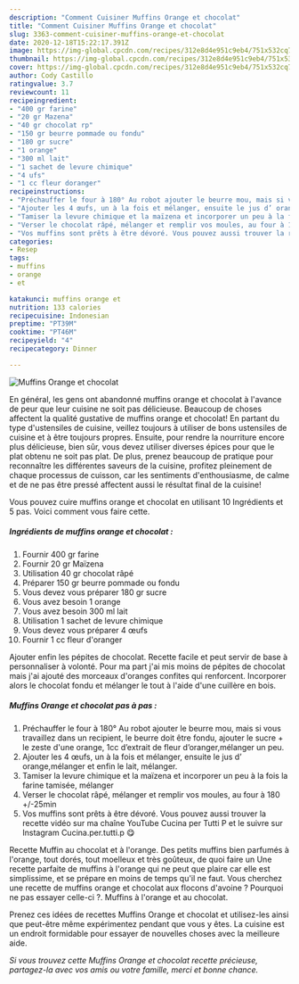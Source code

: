 ```yaml
---
description: "Comment Cuisiner Muffins Orange et chocolat"
title: "Comment Cuisiner Muffins Orange et chocolat"
slug: 3363-comment-cuisiner-muffins-orange-et-chocolat
date: 2020-12-18T15:22:17.391Z
image: https://img-global.cpcdn.com/recipes/312e8d4e951c9eb4/751x532cq70/muffins-orange-et-chocolat-photo-principale-de-la-recette.jpg
thumbnail: https://img-global.cpcdn.com/recipes/312e8d4e951c9eb4/751x532cq70/muffins-orange-et-chocolat-photo-principale-de-la-recette.jpg
cover: https://img-global.cpcdn.com/recipes/312e8d4e951c9eb4/751x532cq70/muffins-orange-et-chocolat-photo-principale-de-la-recette.jpg
author: Cody Castillo
ratingvalue: 3.7
reviewcount: 11
recipeingredient:
- "400 gr farine"
- "20 gr Mazena"
- "40 gr chocolat rp"
- "150 gr beurre pommade ou fondu"
- "180 gr sucre"
- "1 orange"
- "300 ml lait"
- "1 sachet de levure chimique"
- "4 ufs"
- "1 cc fleur doranger"
recipeinstructions:
- "Préchauffer le four à 180° Au robot ajouter le beurre mou, mais si vous travaillez dans un recipient, le beurre doit être fondu, ajouter le sucre + le zeste d&#39;une orange, 1cc d’extrait de fleur d’oranger,mélanger un peu."
- "Ajouter les 4 œufs, un à la fois et mélanger, ensuite le jus d’ orange,mélanger et enfin le lait, mélanger."
- "Tamiser la levure chimique et la maïzena et incorporer un peu à la fois la farine tamisée, mélanger"
- "Verser le chocolat râpé, mélanger et remplir vos moules, au four à 180 +/-25min"
- "Vos muffins sont prêts à être dévoré. Vous pouvez aussi trouver la recette vidéo sur ma chaîne YouTube Cucina per Tutti P et le suivre sur Instagram Cucina.per.tutti.p 😋"
categories:
- Resep
tags:
- muffins
- orange
- et

katakunci: muffins orange et 
nutrition: 133 calories
recipecuisine: Indonesian
preptime: "PT39M"
cooktime: "PT46M"
recipeyield: "4"
recipecategory: Dinner

---
```



![Muffins Orange et chocolat](https://img-global.cpcdn.com/recipes/312e8d4e951c9eb4/751x532cq70/muffins-orange-et-chocolat-photo-principale-de-la-recette.jpg)

En général, les gens ont abandonné muffins orange et chocolat à l'avance de peur que leur cuisine ne soit pas délicieuse. Beaucoup de choses affectent la qualité gustative de muffins orange et chocolat! En partant du type d'ustensiles de cuisine, veillez toujours à utiliser de bons ustensiles de cuisine et à être toujours propres. Ensuite, pour rendre la nourriture encore plus délicieuse, bien sûr, vous devez utiliser diverses épices pour que le plat obtenu ne soit pas plat. De plus, prenez beaucoup de pratique pour reconnaître les différentes saveurs de la cuisine, profitez pleinement de chaque processus de cuisson, car les sentiments d'enthousiasme, de calme et de ne pas être pressé affectent aussi le résultat final de la cuisine!

<!--inarticleads1-->

Vous pouvez cuire muffins orange et chocolat en utilisant 10 Ingrédients et 5 pas. Voici comment vous faire cette.

##### Ingrédients de muffins orange et chocolat :

1. Fournir 400 gr farine
1. Fournir 20 gr Maïzena
1. Utilisation 40 gr chocolat râpé
1. Préparer 150 gr beurre pommade ou fondu
1. Vous devez vous préparer 180 gr sucre
1. Vous avez besoin 1 orange
1. Vous avez besoin 300 ml lait
1. Utilisation 1 sachet de levure chimique
1. Vous devez vous préparer 4 œufs
1. Fournir 1 cc fleur d&#39;oranger


Ajouter enfin les pépites de chocolat. Recette facile et peut servir de base à personnaliser à volonté. Pour ma part j&#39;ai mis moins de pépites de chocolat mais j&#39;ai ajouté des morceaux d&#39;oranges confites qui renforcent. Incorporer alors le chocolat fondu et mélanger le tout à l&#39;aide d&#39;une cuillère en bois. 

<!--inarticleads2-->

##### Muffins Orange et chocolat pas à pas :

1. Préchauffer le four à 180° Au robot ajouter le beurre mou, mais si vous travaillez dans un recipient, le beurre doit être fondu, ajouter le sucre + le zeste d&#39;une orange, 1cc d’extrait de fleur d’oranger,mélanger un peu.
1. Ajouter les 4 œufs, un à la fois et mélanger, ensuite le jus d’ orange,mélanger et enfin le lait, mélanger.
1. Tamiser la levure chimique et la maïzena et incorporer un peu à la fois la farine tamisée, mélanger
1. Verser le chocolat râpé, mélanger et remplir vos moules, au four à 180 +/-25min
1. Vos muffins sont prêts à être dévoré. Vous pouvez aussi trouver la recette vidéo sur ma chaîne YouTube Cucina per Tutti P et le suivre sur Instagram Cucina.per.tutti.p 😋


Recette Muffin au chocolat et à l&#39;orange. Des petits muffins bien parfumés à l&#39;orange, tout dorés, tout moelleux et très goûteux, de quoi faire un Une recette parfaite de muffins à l&#39;orange qui ne peut que plaire car elle est simplissime, et se prépare en moins de temps qu&#39;il ne faut. Vous cherchez une recette de muffins orange et chocolat aux flocons d&#39;avoine ? Pourquoi ne pas essayer celle-ci ?. Muffins à l&#39;orange et au chocolat. 

<!--inarticleads1-->

<p>
Prenez ces idées de recettes Muffins Orange et chocolat et utilisez-les ainsi que peut-être même expérimentez pendant que vous y êtes. La cuisine est un endroit formidable pour essayer de nouvelles choses avec la meilleure aide.
</p>

<p>
<i>Si vous trouvez cette Muffins Orange et chocolat recette précieuse, partagez-la avec vos amis ou votre famille, merci et bonne chance.</i>
</p>
